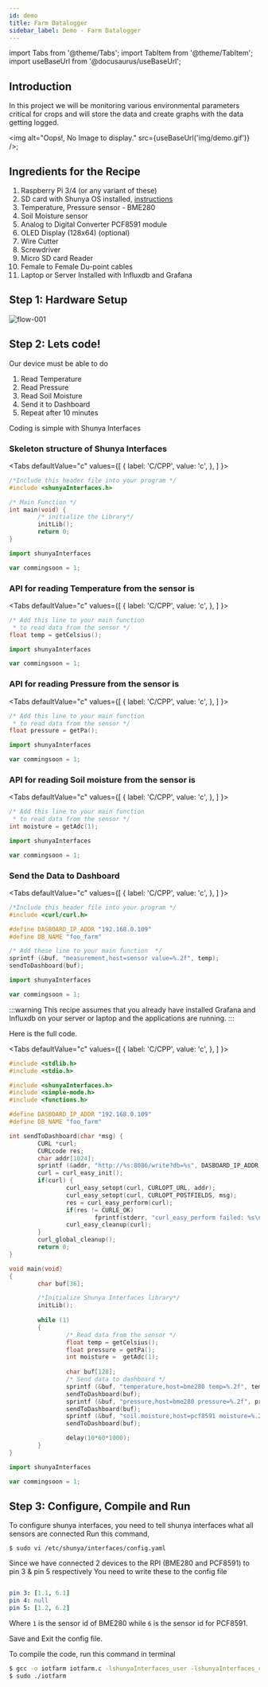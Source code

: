 ```yaml
---
id: demo
title: Farm Datalogger  
sidebar_label: Demo - Farm Datalogger
---
```


import Tabs from '@theme/Tabs';
import TabItem from '@theme/TabItem';
import useBaseUrl from '@docusaurus/useBaseUrl';


## Introduction 

In this project we will be monitoring various environmental parameters
critical for crops and will store the data and create graphs with the 
data getting logged.

<img alt="Oops!, No Image to display." src={useBaseUrl('img/demo.gif')} />;

## Ingredients for the Recipe 
1. Raspberry Pi 3/4 (or any variant of these)
1. SD card with Shunya OS installed, [instructions](01-installation.md)
1. Temperature, Pressure sensor - BME280  
1. Soil Moisture sensor 
1. Analog to Digital Converter PCF8591 module
1. OLED Display (128x64) (optional)
1. Wire Cutter 
1. Screwdriver 
1. Micro SD card Reader
1. Female to Female Du-point cables  
1. Laptop or Server Installed with Influxdb and Grafana

## Step 1: Hardware Setup

![flow-001](../assets/farm_bb.png)


## Step 2: Lets code!

Our device must be able to do 
1. Read Temperature 
2. Read Pressure 
3. Read Soil Moisture 
4. Send it to Dashboard
5. Repeat after 10 minutes 

Coding is simple with Shunya Interfaces 

### Skeleton structure of Shunya Interfaces

<Tabs
  defaultValue="c"
  values={[
    { label: 'C/CPP', value: 'c', },
  ]
}>

<TabItem value="c">

```c
/*Include this header file into your program */
#include <shunyaInterfaces.h>

/* Main Function */
int main(void) {
        /* initialize the Library*/
        initLib();
        return 0;
}
```

</TabItem>
<TabItem value="py">

```py
import shunyaInterfaces 
```

</TabItem>
<TabItem value="js">

```js
var commingsoon = 1;
```

</TabItem>
</Tabs>


### API for reading Temperature from the sensor is  

<Tabs
  defaultValue="c"
  values={[
    { label: 'C/CPP', value: 'c', },
  ]
}>

<TabItem value="c">

```c
/* Add this line to your main function 
 * to read data from the sensor */
float temp = getCelsius();

```

</TabItem>
<TabItem value="py">

```py
import shunyaInterfaces 
```

</TabItem>
<TabItem value="js">

```js
var commingsoon = 1;
```

</TabItem>
</Tabs>


### API for reading Pressure from the sensor is  

<Tabs
  defaultValue="c"
  values={[
    { label: 'C/CPP', value: 'c', },
  ]
}>

<TabItem value="c">

```c
/* Add this line to your main function 
 * to read data from the sensor */
float pressure = getPa();

``` 

</TabItem>
<TabItem value="py">

```py
import shunyaInterfaces 
```

</TabItem>
<TabItem value="js">

```js
var commingsoon = 1;
```

</TabItem>
</Tabs>



### API for reading Soil moisture from the sensor is  


<Tabs
  defaultValue="c"
  values={[
    { label: 'C/CPP', value: 'c', },
  ]
}>

<TabItem value="c">

```c
/* Add this line to your main function 
 * to read data from the sensor */
int moisture = getAdc(1);

``` 

</TabItem>
<TabItem value="py">

```py
import shunyaInterfaces 
```

</TabItem>
<TabItem value="js">

```js
var commingsoon = 1;
```

</TabItem>
</Tabs>



### Send the Data to Dashboard  

<Tabs
  defaultValue="c"
  values={[
    { label: 'C/CPP', value: 'c', },
  ]
}>

<TabItem value="c">

```c
/*Include this header file into your program */
#include <curl/curl.h>

#define DASBOARD_IP_ADDR "192.168.0.109"
#define DB_NAME "foo_farm"

/* Add these line to your main function  */
sprintf (&buf, "measurement,host=sensor value=%.2f", temp);
sendToDashboard(buf);

```

</TabItem>
<TabItem value="py">

```py
import shunyaInterfaces 
```

</TabItem>
<TabItem value="js">

```js
var commingsoon = 1;
```

</TabItem>
</Tabs>

:::warning
This recipe assumes that you already have installed Grafana and Influxdb on your
server or laptop and the applications are running.
:::

Here is the full code.


<Tabs
  defaultValue="c"
  values={[
    { label: 'C/CPP', value: 'c', },
  ]
}>

<TabItem value="c">

```c
#include <stdlib.h>
#include <stdio.h>

#include <shunyaInterfaces.h>
#include <simple-mode.h>
#include <functions.h>

#define DASBOARD_IP_ADDR "192.168.0.109"
#define DB_NAME "foo_farm"

int sendToDashboard(char *msg) {
        CURL *curl;
        CURLcode res;
        char addr[1024];
        sprintf (&addr, "http://%s:8086/write?db=%s", DASBOARD_IP_ADDR, DB_NAME);
        curl = curl_easy_init();
        if(curl) {
                curl_easy_setopt(curl, CURLOPT_URL, addr);
                curl_easy_setopt(curl, CURLOPT_POSTFIELDS, msg);
                res = curl_easy_perform(curl);
                if(res != CURLE_OK)
                        fprintf(stderr, "curl_easy_perform failed: %s\n", curl_easy_strerror(res));
                curl_easy_cleanup(curl);
        }
        curl_global_cleanup();
        return 0;
}

void main(void)
{
        char buf[36];

        /*Initialize Shunya Interfaces library*/
        initLib();
        
        while (1)
        {       
                /* Read data from the sensor */
                float temp = getCelsius();
                float pressure = getPa();
                int moisture =  getAdc(1);
                
                char buf[128];
                /* Send data to dashboard */
                sprintf (&buf, "temperature,host=bme280 temp=%.2f", temp);
                sendToDashboard(buf);
                sprintf (&buf, "pressure,host=bme280 pressure=%.2f", pressure);
                sendToDashboard(buf);
                sprintf (&buf, "soil.moisture,host=pcf8591 moisture=%.2f", moisture);
                sendToDashboard(buf);

                delay(10*60*1000);
        }
}

```

</TabItem>
<TabItem value="py">

```py
import shunyaInterfaces 
```

</TabItem>
<TabItem value="js">

```js
var commingsoon = 1;
```

</TabItem>
</Tabs>


## Step 3: Configure, Compile and Run

To configure shunya interfaces, you need to tell shunya interfaces what all sensors are connected
Run this command,
```
$ sudo vi /etc/shunya/interfaces/config.yaml
```

Since we have connected 2 devices to the RPI (BME280 and PCF8591) to pin 3 & pin 5 respectively
You need to write these to the config file

```yaml

pin 3: [1.1, 6.1]
pin 4: null
pin 5: [1.2, 6.2]
```

Where `1` is the sensor id of BME280 while `6` is the sensor id for PCF8591.

Save and Exit the config file. 

To compile the code, run this command in terminal 

```bash
$ gcc -o iotfarm iotfarm.c -lshunyaInterfaces_user -lshunyaInterfaces_core -lcurl
$ sudo ./iotfarm  
```

